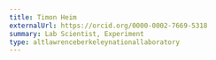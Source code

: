 ```yaml
---
title: Timon Heim
externalUrl: https://orcid.org/0000-0002-7669-5318
summary: Lab Scientist, Experiment
type: altlawrenceberkeleynationallaboratory
---
```

